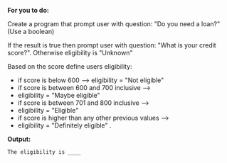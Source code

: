 **For you to do:**

Create a program that prompt user with question: 
"Do you need a loan?"(Use a boolean)

If the result is true 
then prompt user with question: "What is your credit score?".
Otherwise eligibility is "Unknown"

Based on the score define users eligibility:

- if score is below  600 --> eligibility = "Not eligible"
- if score is between 600 and 700 inclusive -->
- eligibility = "Maybe eligible"
- if score is between 701 and 800 inclusive -->
- eligibility = "Eligible"
- if score is higher than any other previous values -->
- eligibility = "Definitely eligible" .

**Output:**

```
The eligibility is ____
```